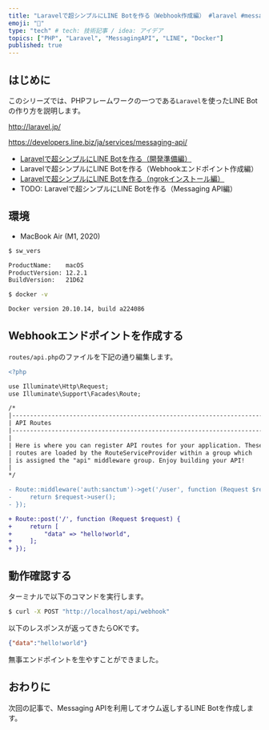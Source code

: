 ```yaml
---
title: "Laravelで超シンプルにLINE Botを作る（Webhook作成編） #laravel #messagingapi #php"
emoji: "💬"
type: "tech" # tech: 技術記事 / idea: アイデア
topics: ["PHP", "Laravel", "MessagingAPI", "LINE", "Docker"]
published: true
---
```




## はじめに

このシリーズでは、PHPフレームワークの一つである`Laravel`を使ったLINE Botの作り方を説明します。

http://laravel.jp/

https://developers.line.biz/ja/services/messaging-api/

- [Laravelで超シンプルにLINE Botを作る（開発準備編）](./laravel-line-helloworld-01.md)
- Laravelで超シンプルにLINE Botを作る（Webhookエンドポイント作成編）
- [Laravelで超シンプルにLINE Botを作る（ngrokインストール編）](./laravel-line-helloworld-03.md)
- TODO: Laravelで超シンプルにLINE Botを作る（Messaging API編）


## 環境

- MacBook Air (M1, 2020)

```bash
$ sw_vers

ProductName:    macOS
ProductVersion: 12.2.1
BuildVersion:   21D62
```

```bash
$ docker -v

Docker version 20.10.14, build a224086
```

## Webhookエンドポイントを作成する

`routes/api.php`のファイルを下記の通り編集します。

```diff php:routes/api.php
<?php

use Illuminate\Http\Request;
use Illuminate\Support\Facades\Route;

/*
|--------------------------------------------------------------------------
| API Routes
|--------------------------------------------------------------------------
|
| Here is where you can register API routes for your application. These
| routes are loaded by the RouteServiceProvider within a group which
| is assigned the "api" middleware group. Enjoy building your API!
|
*/

- Route::middleware('auth:sanctum')->get('/user', function (Request $request) {
-     return $request->user();
- });

+ Route::post('/', function (Request $request) {
+     return [
+         "data" => "hello!world",
+     ];
+ });
```

## 動作確認する

ターミナルで以下のコマンドを実行します。

```bash
$ curl -X POST "http://localhost/api/webhook"
```

以下のレスポンスが返ってきたらOKです。

```json
{"data":"hello!world"}
```

無事エンドポイントを生やすことができました。

## おわりに

次回の記事で、Messaging APIを利用してオウム返しするLINE Botを作成します。
